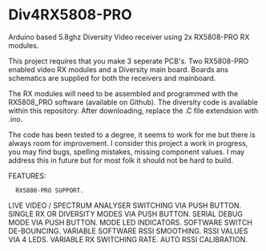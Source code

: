 # Div4RX5808-PRO
Arduino based 5.8ghz  Diversity Video receiver using 2x RX5808-PRO RX modules.

This project requires that you make 3 seperate PCB's. Two RX5808-PRO enabled video RX modules and a Diversity main board.
Boards ans schematics are supplied for both the receivers and mainboard.

The RX modules will need to be assembled and programmed with the RX5808_PRO software (available on Github).
The diversity code is available within this repository. After downloading, replace the .C file extendsion with .ino.

The code has been tested to a degree, it seems to work for me but there is always room for improvement.
I consider this project a work in progress, you may find bugs, spelling mistakes, missing component values. 
I may address this in future but for most folk it should not be hard to build.

FEATURES:

      RX5808-PRO SUPPORT.
  LIVE VIDEO / SPECTRUM ANALYSER SWITCHING VIA PUSH BUTTON.
  SINGLE RX OR DIVERSITY MODES VIA PUSH BUTTON.
  SERIAL DEBUG MODE VIA PUSH BUTTON.
  MODE LED INDICATORS.
  SOFTWARE SWITCH DE-BOUNCING.
  VARIABLE SOFTWARE RSSI SMOOTHING.
  RSSI VALUES VIA 4 LEDS.
  VARIABLE RX SWITCHING RATE.
  AUTO RSSI CALIBRATION.
